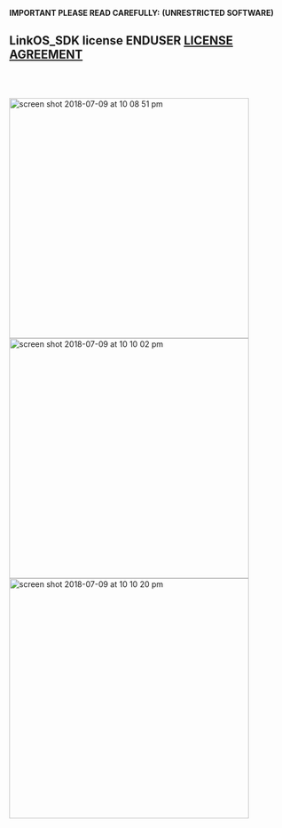 **IMPORTANT PLEASE READ CAREFULLY:**
**(UNRESTRICTED SOFTWARE)** 
##  LinkOS_SDK license ENDUSER [LICENSE AGREEMENT](http://link-os.github.io/Zebra_SDK_EULA.pdf)
<br/>
<br/>


<p float="left">
<img width="432" height=”600” alt="screen shot 2018-07-09 at 10 08 51 pm" src="https://user-images.githubusercontent.com/41017424/42487101-0f66aade-83c5-11e8-97cd-4f495fb57c3e.png">
<img width="432" height=”600” alt="screen shot 2018-07-09 at 10 10 02 pm" src="https://user-images.githubusercontent.com/41017424/42487105-115d0f22-83c5-11e8-9981-1110bf0d0dc0.png">
<img width="432" height=”600” alt="screen shot 2018-07-09 at 10 10 20 pm" src="https://user-images.githubusercontent.com/41017424/42487106-12f0e214-83c5-11e8-998a-75195e5b9094.png">
</p>






